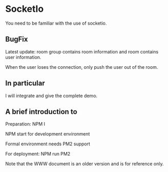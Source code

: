 # SocketIo

You need to be familiar with the use of socketio.

## BugFix

Latest update: room group contains room information and room contains user information.

When the user loses the connection, only push the user out of the room.

## In particular

I will integrate and give the complete demo.

## A brief introduction to

Preparation: NPM I

NPM start for development environment

Formal environment needs PM2 support

For deployment: NPM run PM2

Note that the WWW document is an older version and is for reference only.
